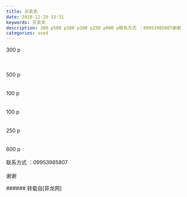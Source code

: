 ```yaml
---
title: 买卖卖
date: 2018-12-20 13:31
keywords: 买卖卖
description: 300 p500 p100 p100 p250 p600 p联系方式 ：09953985807谢谢
categories: used
---
```

<td class="t_f" id="postmessage_2524579">

300 p<br/>
<br/>
<img alt="" border="0" class="zoom" data-cf-modified-a88e35d83bdad0f2d89e1096-="" file="http://www.flw.ph/data/appbyme/upload/image/201812/20/xJMBts90LZNP.jpg" id="aimg_sP0px" lazyloadthumb="1" onclick="" onmouseover="" src="http://www.flw.ph/data/appbyme/upload/image/201812/20/xJMBts90LZNP.jpg"/><br/>
<br/>
<br/>
500 p<br/>
<img alt="" border="0" class="zoom" data-cf-modified-a88e35d83bdad0f2d89e1096-="" file="http://www.flw.ph/data/appbyme/upload/image/201812/20/RfQnwVlQP2CN.jpg" id="aimg_sXt54" lazyloadthumb="1" onclick="" onmouseover="" src="http://www.flw.ph/data/appbyme/upload/image/201812/20/RfQnwVlQP2CN.jpg"/><br/>
<br/>
<br/>
100 p<br/>
<img alt="" border="0" class="zoom" data-cf-modified-a88e35d83bdad0f2d89e1096-="" file="http://www.flw.ph/data/appbyme/upload/image/201812/20/BsEfloRx8vPu.jpg" id="aimg_j3ZYL" lazyloadthumb="1" onclick="" onmouseover="" src="http://www.flw.ph/data/appbyme/upload/image/201812/20/BsEfloRx8vPu.jpg"/><br/>
<br/>
<br/>
100 p<br/>
<img alt="" border="0" class="zoom" data-cf-modified-a88e35d83bdad0f2d89e1096-="" file="http://www.flw.ph/data/appbyme/upload/image/201812/20/PtOvStaDnU6i.jpg" id="aimg_HASD4" lazyloadthumb="1" onclick="" onmouseover="" src="http://www.flw.ph/data/appbyme/upload/image/201812/20/PtOvStaDnU6i.jpg"/><br/>
<br/>
<br/>
250 p<br/>
<img alt="" border="0" class="zoom" data-cf-modified-a88e35d83bdad0f2d89e1096-="" file="http://www.flw.ph/data/appbyme/upload/image/201812/20/lBNQS0Fxuxyr.jpg" id="aimg_djzxC" lazyloadthumb="1" onclick="" onmouseover="" src="http://www.flw.ph/data/appbyme/upload/image/201812/20/lBNQS0Fxuxyr.jpg"/><br/>
<br/>
<br/>
600 p<br/>
<img alt="" border="0" class="zoom" data-cf-modified-a88e35d83bdad0f2d89e1096-="" file="http://www.flw.ph/data/appbyme/upload/image/201812/20/6UQeYSpkJByo.jpg" id="aimg_rc5Fx" lazyloadthumb="1" onclick="" onmouseover="" src="http://www.flw.ph/data/appbyme/upload/image/201812/20/6UQeYSpkJByo.jpg"/><br/>
<br/>
联系方式 ：09953985807<br/>
<br/>
谢谢<br/>
</td>
###### 转载自[菲龙网]